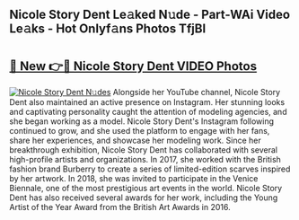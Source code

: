 ## Nicole Story Dent Le𝚊ked N𝚞de - Part-WAi Video Le𝚊ks - Hot Onlyf𝚊ns Photos TfjBl

# <h2><a href="http://ab90768.deff.icu/?id=Nicole+Story+Dent">🔗 New 👉🔴 Nicole Story Dent VIDEO Photos</a></h2>

[![Nicole Story Dent N𝚞des](https://i.imgur.com/rIISA9y.gif)](http://ab90768.deff.icu/?id=Nicole+Story+Dent)
Alongside her YouTube channel, Nicole Story Dent also maintained an active presence on Instagram. Her stunning looks and captivating personality caught the attention of modeling agencies, and she began working as a model. Nicole Story Dent's Instagram following continued to grow, and she used the platform to engage with her fans, share her experiences, and showcase her modeling work. Since her breakthrough exhibition, Nicole Story Dent has collaborated with several high-profile artists and organizations. In 2017, she worked with the British fashion brand Burberry to create a series of limited-edition scarves inspired by her artwork. In 2018, she was invited to participate in the Venice Biennale, one of the most prestigious art events in the world. Nicole Story Dent has also received several awards for her work, including the Young Artist of the Year Award from the British Art Awards in 2016.
